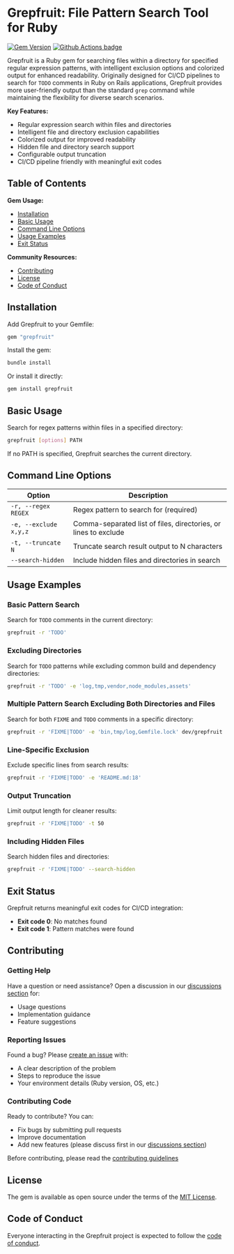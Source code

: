 <!-- TODO -->

# Grepfruit: File Pattern Search Tool for Ruby

[![Gem Version](https://badge.fury.io/rb/grepfruit.svg)](http://badge.fury.io/rb/grepfruit)
[![Github Actions badge](https://github.com/brownboxdev/grepfruit/actions/workflows/ci.yml/badge.svg)](https://github.com/brownboxdev/grepfruit/actions/workflows/ci.yml)

Grepfruit is a Ruby gem for searching files within a directory for specified regular expression patterns, with intelligent exclusion options and colorized output for enhanced readability. Originally designed for CI/CD pipelines to search for `TODO` comments in Ruby on Rails applications, Grepfruit provides more user-friendly output than the standard `grep` command while maintaining the flexibility for diverse search scenarios.

**Key Features:**

- Regular expression search within files and directories
- Intelligent file and directory exclusion capabilities
- Colorized output for improved readability
- Hidden file and directory search support
- Configurable output truncation
- CI/CD pipeline friendly with meaningful exit codes

## Table of Contents

**Gem Usage:**
  - [Installation](#installation)
  - [Basic Usage](#basic-usage)
  - [Command Line Options](#command-line-options)
  - [Usage Examples](#usage-examples)
  - [Exit Status](#exit-status)

**Community Resources:**
  - [Contributing](#contributing)
  - [License](#license)
  - [Code of Conduct](#code-of-conduct)

## Installation

Add Grepfruit to your Gemfile:

```rb
gem "grepfruit"
```

Install the gem:

```bash
bundle install
```

Or install it directly:

```bash
gem install grepfruit
```

## Basic Usage

Search for regex patterns within files in a specified directory:

```bash
grepfruit [options] PATH
```

If no PATH is specified, Grepfruit searches the current directory.

## Command Line Options

| Option | Description |
|--------|-------------|
| `-r, --regex REGEX` | Regex pattern to search for (required) |
| `-e, --exclude x,y,z` | Comma-separated list of files, directories, or lines to exclude |
| `-t, --truncate N` | Truncate search result output to N characters |
| `--search-hidden` | Include hidden files and directories in search |

## Usage Examples

### Basic Pattern Search

Search for `TODO` comments in the current directory:

```bash
grepfruit -r 'TODO'
```

### Excluding Directories

Search for `TODO` patterns while excluding common build and dependency directories:

```bash
grepfruit -r 'TODO' -e 'log,tmp,vendor,node_modules,assets'
```

### Multiple Pattern Search Excluding Both Directories and Files

Search for both `FIXME` and `TODO` comments in a specific directory:

```bash
grepfruit -r 'FIXME|TODO' -e 'bin,tmp/log,Gemfile.lock' dev/grepfruit
```

### Line-Specific Exclusion

Exclude specific lines from search results:

```bash
grepfruit -r 'FIXME|TODO' -e 'README.md:18'
```

### Output Truncation

Limit output length for cleaner results:

```bash
grepfruit -r 'FIXME|TODO' -t 50
```

### Including Hidden Files

Search hidden files and directories:

```bash
grepfruit -r 'FIXME|TODO' --search-hidden
```

## Exit Status

Grepfruit returns meaningful exit codes for CI/CD integration:

- **Exit code 0**: No matches found
- **Exit code 1**: Pattern matches were found

## Contributing

### Getting Help
Have a question or need assistance? Open a discussion in our [discussions section](https://github.com/brownboxdev/grepfruit/discussions) for:
- Usage questions
- Implementation guidance
- Feature suggestions

### Reporting Issues
Found a bug? Please [create an issue](https://github.com/brownboxdev/grepfruit/issues) with:
- A clear description of the problem
- Steps to reproduce the issue
- Your environment details (Ruby version, OS, etc.)

### Contributing Code
Ready to contribute? You can:
- Fix bugs by submitting pull requests
- Improve documentation
- Add new features (please discuss first in our [discussions section](https://github.com/brownboxdev/grepfruit/discussions))

Before contributing, please read the [contributing guidelines](https://github.com/brownboxdev/grepfruit/blob/master/CONTRIBUTING.md)

## License

The gem is available as open source under the terms of the [MIT License](https://github.com/brownboxdev/grepfruit/blob/master/LICENSE.txt).

## Code of Conduct

Everyone interacting in the Grepfruit project is expected to follow the [code of conduct](https://github.com/brownboxdev/grepfruit/blob/master/CODE_OF_CONDUCT.md).
